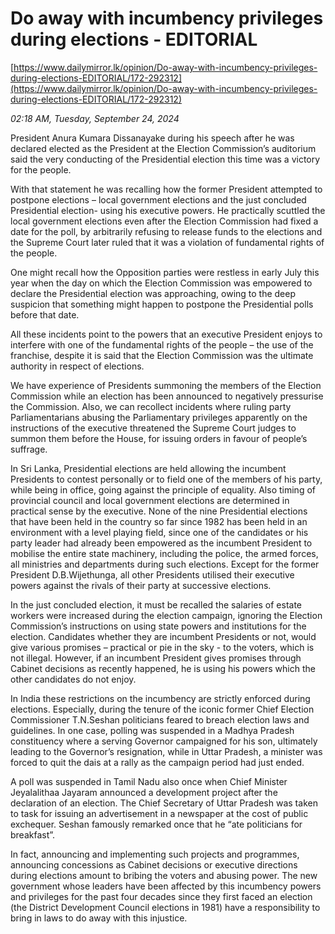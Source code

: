 # Do away with incumbency privileges during elections - EDITORIAL

[https://www.dailymirror.lk/opinion/Do-away-with-incumbency-privileges-during-elections-EDITORIAL/172-292312](https://www.dailymirror.lk/opinion/Do-away-with-incumbency-privileges-during-elections-EDITORIAL/172-292312)

*02:18 AM, Tuesday, September 24, 2024*

President Anura Kumara Dissanayake during his speech after he was declared elected as the President at the Election Commission’s auditorium said the very conducting of the Presidential election this time was a victory for the people.

With that statement he was recalling how the former President attempted to postpone elections – local government elections and the just concluded Presidential election- using his executive powers. He practically scuttled the local government elections even after the Election Commission had fixed a date for the poll, by arbitrarily refusing to release funds to the elections and the Supreme Court later ruled that it was a violation of fundamental rights of the people.

One might recall how the Opposition parties were restless in early July this year when the day on which the Election Commission was empowered to declare the Presidential election was approaching, owing to the deep suspicion that something might happen to postpone the Presidential polls before that date.

All these incidents point to the powers that an executive President enjoys to interfere with one of the fundamental rights of the people – the use of the franchise, despite it is said that the Election Commission was the ultimate authority in respect of elections.

We have experience of Presidents summoning the members of the Election Commission while an election has been announced to negatively pressurise the Commission. Also, we can recollect incidents where ruling party Parliamentarians abusing the Parliamentary privileges apparently on the instructions of the executive threatened the Supreme Court judges to summon them before the House, for issuing orders in favour of people’s suffrage.

In Sri Lanka, Presidential elections are held allowing the incumbent Presidents to contest personally or to field one of the members of his party, while being in office, going against the principle of equality. Also timing of provincial council and local government elections are determined in practical sense by the executive. None of the nine Presidential elections that have been held in the country so far since 1982 has been held in an environment with a level playing field, since one of the candidates or his party leader had already been empowered as the incumbent President to mobilise the entire state machinery, including the police, the armed forces, all ministries and departments during such elections. Except for the former President D.B.Wijethunga, all other Presidents utilised their executive powers against the rivals of their party at successive elections.

In the just concluded election, it must be recalled the salaries of estate workers were increased during the election campaign, ignoring the Election Commission’s instructions on using state powers and institutions for the election. Candidates whether they are incumbent Presidents or not, would give various promises – practical or pie in the sky - to the voters, which is not illegal. However, if an incumbent President gives promises through Cabinet decisions as recently happened, he is using his powers which the other candidates do not enjoy.

In India these restrictions on the incumbency are strictly enforced during elections. Especially, during the tenure of the iconic former Chief Election Commissioner T.N.Seshan politicians feared to breach election laws and guidelines. In one case, polling was suspended in a Madhya Pradesh constituency where a serving Governor campaigned for his son, ultimately leading to the Governor’s resignation, while in Uttar Pradesh, a minister was forced to quit the dais at a rally as the campaign period had just ended.

A poll was suspended in Tamil Nadu also once when Chief Minister Jeyalalithaa Jayaram announced a development project after the declaration of an election. The Chief Secretary of Uttar Pradesh was taken to task for issuing an advertisement in a newspaper at the cost of public exchequer. Seshan famously remarked once that he “ate politicians for breakfast”.

In fact, announcing and implementing such projects and programmes, announcing concessions as Cabinet decisions or executive directions during elections amount to bribing the voters and abusing power. The new government whose leaders have been affected by this incumbency powers and privileges for the past four decades since they first faced an election (the District Development Council elections in 1981) have a responsibility to bring in laws to do away with this injustice.

